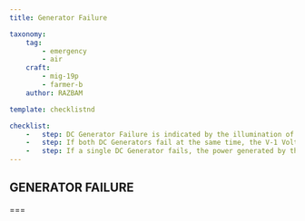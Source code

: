 ```yaml
---
title: Generator Failure

taxonomy:
    tag:
        - emergency
        - air
    craft: 
        - mig-19p
        - farmer-b
    author: RAZBAM

template: checklistnd

checklist:
    -   step: DC Generator Failure is indicated by the illumination of the Generator Off Red Warning lights (ГЕНЕРАТОР ВЫКЛЮЧЕН) on the Main Instrument Panel. 
    -   step: If both DC Generators fail at the same time, the V-1 Voltmeter, located on the Main Instrument Panel, will display approximately 24V indicating the Battery is now powering the DC Busses.
    -   step: If a single DC Generator fails, the power generated by the remaining one is capable of powering all the Aircraft electrical power consumers.
---
```


## GENERATOR FAILURE 

===

